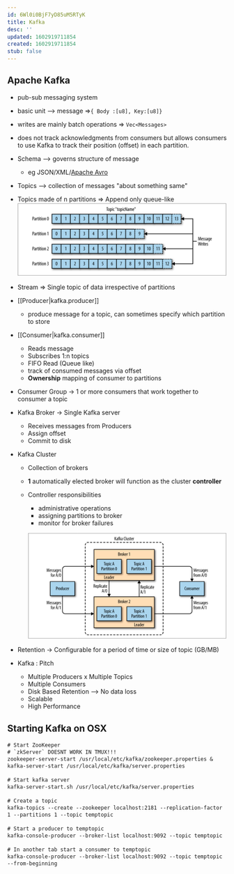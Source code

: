 ```yaml
---
id: 6Wl0i0BjF7yD85uM5RTyK
title: Kafka
desc: ''
updated: 1602919711854
created: 1602919711854
stub: false
---
```

## Apache Kafka

- pub-sub messaging system

- basic unit --> message =>`{ Body :[u8], Key:[u8]}`

- writes are mainly batch operations => `Vec<Messages>`

- does not track acknowledgments from consumers but allows consumers to use Kafka to track their position (offset) in each partition.

- Schema --> governs structure of message
  - eg JSON/XML/[Apache Avro](https://avro.apache.org/docs/current/)

- Topics --> collection of messages "about something same"

- Topics made of n partitions => Append only queue-like
    ![](/assets/images/2020-10-11-20-30-05.png)

- Stream => Single topic of data irrespective of partitions

- [[Producer|kafka.producer]]
  - produce message for a topic, can sometimes specify which partition to store

- [[Consumer|kafka.consumer]]
  - Reads message
  - Subscribes 1:n topics
  - FIFO Read (Queue like)
  - track of consumed messages via offset
  - **Ownership** mapping of consumer to partitions

- Consumer Group -> 1 or more consumers that work together to consumer a topic

- Kafka Broker -> Single Kafka server
  - Receives messages from Producers
  - Assign offset
  - Commit to disk

- Kafka Cluster

  - Collection of brokers
  - **1** automatically elected broker will function as the cluster **controller**
  - Controller responsibilities

    - administrative operations
    - assigning partitions to broker
    - monitor for broker failures

    ![](/assets/images/2020-10-11-20-31-20.png)

- Retention -> Configurable for a period of time or size of topic (GB/MB)

- Kafka : Pitch

  - Multiple Producers x Multiple Topics
  - Multiple Consumers
  - Disk Based Retention --> No data loss
  - Scalable
  - High Performance

## Starting Kafka on OSX

```shell
# Start ZooKeeper
# `zkServer` DOESNT WORK IN TMUX!!!
zookeeper-server-start /usr/local/etc/kafka/zookeeper.properties & kafka-server-start /usr/local/etc/kafka/server.properties

# Start kafka server
kafka-server-start.sh /usr/local/etc/kafka/server.properties

# Create a topic
kafka-topics --create --zookeeper localhost:2181 --replication-factor 1 --partitions 1 --topic temptopic

# Start a producer to temptopic
kafka-console-producer --broker-list localhost:9092 --topic temptopic

# In another tab start a consumer to temptopic
kafka-console-producer --broker-list localhost:9092 --topic temptopic --from-beginning
```

